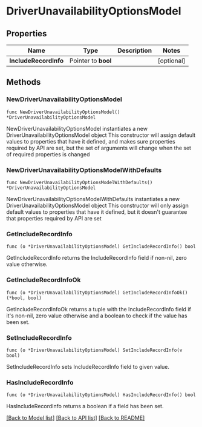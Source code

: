 # DriverUnavailabilityOptionsModel

## Properties

Name | Type | Description | Notes
------------ | ------------- | ------------- | -------------
**IncludeRecordInfo** | Pointer to **bool** |  | [optional] 

## Methods

### NewDriverUnavailabilityOptionsModel

`func NewDriverUnavailabilityOptionsModel() *DriverUnavailabilityOptionsModel`

NewDriverUnavailabilityOptionsModel instantiates a new DriverUnavailabilityOptionsModel object
This constructor will assign default values to properties that have it defined,
and makes sure properties required by API are set, but the set of arguments
will change when the set of required properties is changed

### NewDriverUnavailabilityOptionsModelWithDefaults

`func NewDriverUnavailabilityOptionsModelWithDefaults() *DriverUnavailabilityOptionsModel`

NewDriverUnavailabilityOptionsModelWithDefaults instantiates a new DriverUnavailabilityOptionsModel object
This constructor will only assign default values to properties that have it defined,
but it doesn't guarantee that properties required by API are set

### GetIncludeRecordInfo

`func (o *DriverUnavailabilityOptionsModel) GetIncludeRecordInfo() bool`

GetIncludeRecordInfo returns the IncludeRecordInfo field if non-nil, zero value otherwise.

### GetIncludeRecordInfoOk

`func (o *DriverUnavailabilityOptionsModel) GetIncludeRecordInfoOk() (*bool, bool)`

GetIncludeRecordInfoOk returns a tuple with the IncludeRecordInfo field if it's non-nil, zero value otherwise
and a boolean to check if the value has been set.

### SetIncludeRecordInfo

`func (o *DriverUnavailabilityOptionsModel) SetIncludeRecordInfo(v bool)`

SetIncludeRecordInfo sets IncludeRecordInfo field to given value.

### HasIncludeRecordInfo

`func (o *DriverUnavailabilityOptionsModel) HasIncludeRecordInfo() bool`

HasIncludeRecordInfo returns a boolean if a field has been set.


[[Back to Model list]](../README.md#documentation-for-models) [[Back to API list]](../README.md#documentation-for-api-endpoints) [[Back to README]](../README.md)


